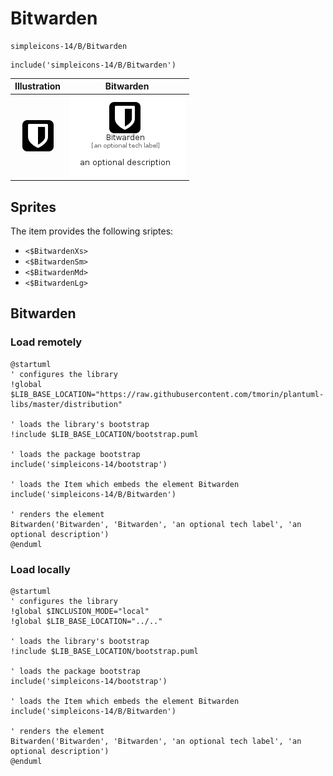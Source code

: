 # Bitwarden


```text
simpleicons-14/B/Bitwarden
```

```text
include('simpleicons-14/B/Bitwarden')
```



| Illustration | Bitwarden |
| :---: | :---: |
| ![illustration for Illustration](../../simpleicons-14/B/Bitwarden.png) | ![illustration for Bitwarden](../../simpleicons-14/B/Bitwarden.Local.png) |



## Sprites
The item provides the following sriptes:

- `<$BitwardenXs>`
- `<$BitwardenSm>`
- `<$BitwardenMd>`
- `<$BitwardenLg>`





## Bitwarden

### Load remotely
```plantuml
@startuml
' configures the library
!global $LIB_BASE_LOCATION="https://raw.githubusercontent.com/tmorin/plantuml-libs/master/distribution"

' loads the library's bootstrap
!include $LIB_BASE_LOCATION/bootstrap.puml

' loads the package bootstrap
include('simpleicons-14/bootstrap')

' loads the Item which embeds the element Bitwarden
include('simpleicons-14/B/Bitwarden')

' renders the element
Bitwarden('Bitwarden', 'Bitwarden', 'an optional tech label', 'an optional description')
@enduml
```

### Load locally
```plantuml
@startuml
' configures the library
!global $INCLUSION_MODE="local"
!global $LIB_BASE_LOCATION="../.."

' loads the library's bootstrap
!include $LIB_BASE_LOCATION/bootstrap.puml

' loads the package bootstrap
include('simpleicons-14/bootstrap')

' loads the Item which embeds the element Bitwarden
include('simpleicons-14/B/Bitwarden')

' renders the element
Bitwarden('Bitwarden', 'Bitwarden', 'an optional tech label', 'an optional description')
@enduml
```

